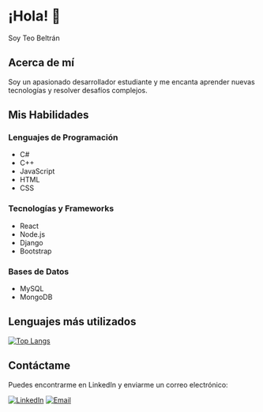 # ¡Hola! 👋

Soy Teo Beltrán

## Acerca de mí

Soy un apasionado desarrollador estudiante y me encanta aprender nuevas tecnologías y resolver desafíos complejos. 


## Mis Habilidades
### Lenguajes de Programación

- C#
- C++
- JavaScript
- HTML
- CSS

### Tecnologías y Frameworks

- React
- Node.js
- Django
- Bootstrap


### Bases de Datos

- MySQL
- MongoDB


## Lenguajes más utilizados

[![Top Langs](https://github-readme-stats.vercel.app/api/top-langs/?username=TeoBeltran&layout=compact&theme=radical)](https://github.com/TeoBeltran)


## Contáctame

Puedes encontrarme en LinkedIn y enviarme un correo electrónico:

[![LinkedIn](https://img.shields.io/badge/LinkedIn-Connect-blue)](https://www.linkedin.com/in/teo-beltr%C3%A1n-nanziot-392346183/)
[![Email](https://img.shields.io/badge/Email-Contact-red)](mailto:teo.belnan@gmail.com)
